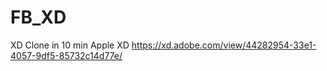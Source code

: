 # FB_XD
XD Clone in 10 min
Apple XD https://xd.adobe.com/view/44282954-33e1-4057-9df5-85732c14d77e/
